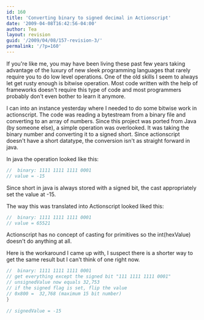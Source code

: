 ```yaml
---
id: 160
title: 'Converting binary to signed decimal in Actionscript'
date: '2009-04-08T16:42:56-04:00'
author: Tea
layout: revision
guid: '/2009/04/08/157-revision-3/'
permalink: '/?p=160'
---
```


If you're like me, you may have been living these past few years taking advantage of the luxury of new sleek programming languages that rarely require you to do low level operations. One of the old skills I seem to always let get rusty enough is bitwise operation. Most code written with the help of frameworks doesn't require this type of code and most programmers probably don't even bother to learn it anymore.

I can into an instance yesterday where I needed to do some bitwise work in actionscript. The code was reading a bytestream from a binary file and converting to an array of numbers. Since this project was ported from Java (by someone else), a simple operation was overlooked. It was taking the binary number and converting it to a signed short. Since actionscript doesn't have a short datatype, the conversion isn't as straight forward in java.

In java the operation looked like this:

```java
//  binary: 1111 1111 1111 0001
// value = -15 
```

Since short in java is always stored with a signed bit, the cast appropriately set the value at -15.

The way this was translated into Actionscript looked liked this:

```actionscript
//  binary: 1111 1111 1111 0001
// value = 65521 
```

Actionscript has no concept of casting for primitives so the int(hexValue) doesn't do anything at all.

Here is the workaround I came up with, I suspect there is a shorter way to get the same result but I can't think of one right now.

```actionscript
//  binary: 1111 1111 1111 0001
// get everything except the signed bit "111 1111 1111 0001"
// unsignedValue now equals 32,753
// if the signed flag is set, flip the value
// 0x800 =  32,768 (maximum 15 bit number)
}
 
// signedValue = -15 
```